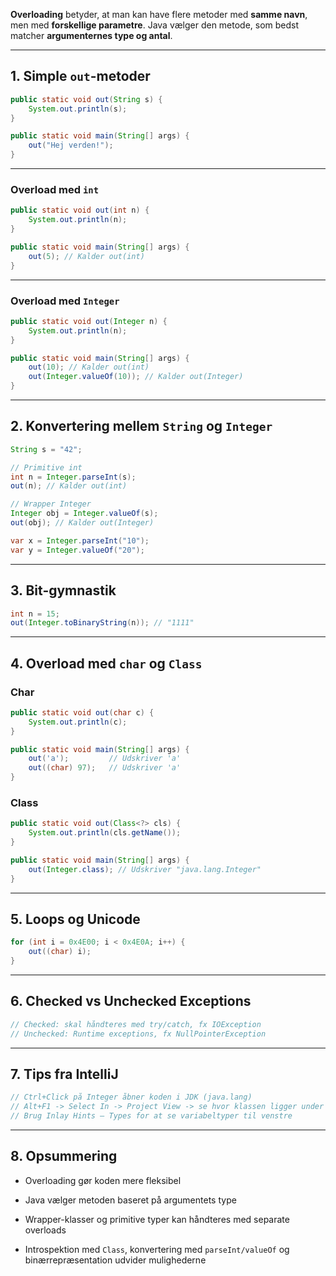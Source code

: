**Overloading** betyder, at man kan have flere metoder med **samme navn**, men med **forskellige parametre**. Java vælger den metode, som bedst matcher **argumenternes type og antal**.

---

## 1. Simple `out`-metoder

```Java
public static void out(String s) {
    System.out.println(s);
}

public static void main(String[] args) {
    out("Hej verden!");
}
```


---

### Overload med `int`

```Java
public static void out(int n) {
    System.out.println(n);
}

public static void main(String[] args) {
    out(5); // Kalder out(int)
}
```


---

### Overload med `Integer`

```Java
public static void out(Integer n) {
    System.out.println(n);
}

public static void main(String[] args) {
    out(10); // Kalder out(int)
    out(Integer.valueOf(10)); // Kalder out(Integer)
}
```


---

## 2. Konvertering mellem `String` og `Integer`

```Java
String s = "42";

// Primitive int
int n = Integer.parseInt(s);
out(n); // Kalder out(int)

// Wrapper Integer
Integer obj = Integer.valueOf(s);
out(obj); // Kalder out(Integer)
```


```Java
var x = Integer.parseInt("10");
var y = Integer.valueOf("20");
```


---

## 3. Bit-gymnastik

```Java
int n = 15;
out(Integer.toBinaryString(n)); // "1111"
```


---

## 4. Overload med `char` og `Class`

### Char

```Java
public static void out(char c) {
    System.out.println(c);
}

public static void main(String[] args) {
    out('a');         // Udskriver 'a'
    out((char) 97);   // Udskriver 'a'
}
```


### Class

```Java
public static void out(Class<?> cls) {
    System.out.println(cls.getName());
}

public static void main(String[] args) {
    out(Integer.class); // Udskriver "java.lang.Integer"
}
```


---

## 5. Loops og Unicode

```Java
for (int i = 0x4E00; i < 0x4E0A; i++) {
    out((char) i);
}
```


---

## 6. Checked vs Unchecked Exceptions

```Java
// Checked: skal håndteres med try/catch, fx IOException
// Unchecked: Runtime exceptions, fx NullPointerException
```


---

## 7. Tips fra IntelliJ

```Java
// Ctrl+Click på Integer åbner koden i JDK (java.lang)
// Alt+F1 -> Select In -> Project View -> se hvor klassen ligger under External Libraries
// Brug Inlay Hints – Types for at se variabeltyper til venstre
```


---

## 8. Opsummering

- Overloading gør koden mere fleksibel
    
- Java vælger metoden baseret på argumentets type
    
- Wrapper-klasser og primitive typer kan håndteres med separate overloads
    
- Introspektion med `Class`, konvertering med `parseInt/valueOf` og binærrepræsentation udvider mulighederne
